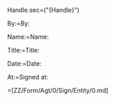 Handle.sec=("{Handle}")

By:=By:

Name:=Name:

Title:=Title:

Date:=Date:

At:=Signed at:

=[ZZ/Form/Agt/0/Sign/Entity/0.md]